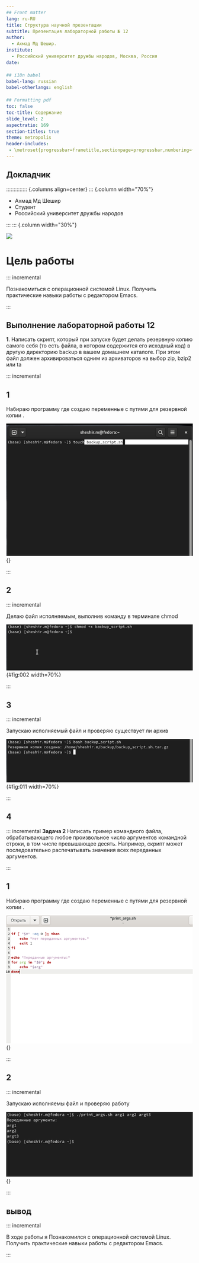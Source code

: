 ```yaml
---
## Front matter
lang: ru-RU
title: Структура научной презентации
subtitle: Презентация лабораторной работы № 12
author:
  - Ахмад Мд Шешир.
institute:
  - Российский университет дружбы народов, Москва, Россия
date: 

## i18n babel
babel-lang: russian
babel-otherlangs: english

## Formatting pdf
toc: false
toc-title: Содержание
slide_level: 2
aspectratio: 169
section-titles: true
theme: metropolis
header-includes:
 - \metroset{progressbar=frametitle,sectionpage=progressbar,numbering=fraction}
---
```


## Докладчик

:::::::::::::: {.columns align=center}
::: {.column width="70%"}

  * Ахмад Мд Шешир
  * Cтудент
  * Российский университет дружбы народов

:::
::: {.column width="30%"}

![](./image/kulyabov.png)


# Цель работы

::: incremental

Познакомиться с операционной системой Linux. Получить практические навыки работы с редактором Emacs.

:::

## Выполнение лабораторной работы 12

**1**. Написать скрипт, который при запуске будет делать резервную копию самого себя (то
есть файла, в котором содержится его исходный код) в другую директорию backup
в вашем домашнем каталоге. При этом файл должен архивироваться одним из архиваторов на выбор zip, bzip2 или ta

::: incremental

## 1

Набираю программу где создаю переменные с путями для резервной копии .

![](image/1.png){}

:::

## 2

::: incremental


Делаю файл исполняемым, выполнив команду в терминале chmod

![Набераю текст ](image/3.png){#fig:002 width=70%}

:::

## 3 

::: incremental

Запускаю исполняемый файл и проверяю существует ли архив 

![emacs](image/4.png){#fig:011 width=70%}


:::

## 4

::: incremental
**Задача 2**
Написать пример командного файла, обрабатывающего любое произвольное число
аргументов командной строки, в том числе превышающее десять. Например, скрипт
может последовательно распечатывать значения всех переданных аргументов.

:::

## 1

Набираю программу где создаю переменные с путями для резервной копии .

![](image/6.png){}

:::

## 2

::: incremental


Запускаю исполняемы файл и проверяю работу 

![](image/8.png){}

:::


## вывод

::: incremental

В ходе работы я 
Познакомился с операционной системой Linux. Получить практические навыки работы с редактором Emacs.


:::


